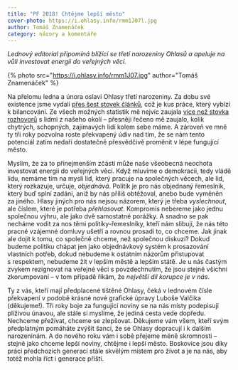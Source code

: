 ```yaml
---
title: "PF 2018! Chtějme lepší město"
cover-photo: https://i.ohlasy.info/rmm1J07l.jpg
author: Tomáš Znamenáček
category: názory a komentáře
---
```


*Lednový editorial připomíná blížící se třetí narozeniny Ohlasů a apeluje na vůli investovat energii do veřejných věcí.*

{% photo src="https://i.ohlasy.info/rmm1J07.jpg" author="Tomáš Znamenáček" %}

Na přelomu ledna a února oslaví Ohlasy třetí narozeniny. Za dobu své existence jsme vydali [přes šest stovek článků](http://archiv.ohlasy.info), což je kus práce, který vybízí k bilancování. Ze všech možných statistik mě nejvíc zaujala [více než stovka rozhovorů](http://archiv.ohlasy.info/#rubrika=rozhovory) s lidmi z našeho okolí – přesněji řečeno mě zaujalo, kolik chytrých, schopných, zajímavých lidí kolem sebe máme. A zároveň ve mně ty tři roky pozvolna roste překvapený údiv nad tím, že se nám tento potenciál zatím nedaří dostatečně přesvědčivě proměnit v lépe fungující město.

Myslím, že za to přinejmenším zčásti může naše všeobecná neochota investovat energii do veřejných věcí. Když mluvíme o demokracii, tedy vládě lidu, nemáme tím na mysli lid, který pracuje na společných věcech, ale lid, který rozkazuje, určuje, *objednává*. Politik je pro nás objednaný řemeslník, který buď splní zadání, aniž by nás příliš obtěžoval, anebo bude vyměněn za jiného. Hlasy jiných pro nás nejsou názorem, který je třeba *vyslechnout*, ale číslem, které je potřeba *přehlasovat*. Kompromis nebereme jako jednu společnou výhru, ale jako dvě samostatné porážky. A snadno se pak necháme vodit za nos těmi politiky-řemeslníky, kteří nám slibují, že nás této pracné vzájemné domluvy ušetří a rovnou prosadí to, co chceme. Jak jinak ale dojít k tomu, co společně chceme, než společnou diskuzí? Dokud budeme politiku chápat jen jako objednávkový systém k prosazování vlastních potřeb, dokud nebudeme k ostatním názorům přistupovat s respektem, nebudeme žít v lepším městě a lepším státě. Je u nás častým zvykem rezignovat na veřejné věci s povzdechnutím, že jsou stejně všichni zkorumpovaní – v tom případě říkám, že *největší díl korupce je v nás*.

Ty z vás, kteří mají předplacené tištěné Ohlasy, čeká v lednovém čísle překvapení v podobě krásné nové grafické úpravy Luboše Valčika (děkujeme!). Tři roky boje za fungující noviny se na nás místy podepisují plíživou únavou, ale stále si myslíme, že jediná cesta vede dopředu. Nechceme přežívat, chceme se zlepšovat. Děkujeme vám všem, kteří svým předplatným pomáháte zvýšit šanci, že se Ohlasy dopracují i k dalším narozeninám. A do nového roku vám i sobě přejeme méně skromnosti – stejně jako chceme lepší noviny, chtějme i lepší město. Boskovice jsou díky práci předchozích generací stále skvělým místem pro život a je na nás, aby totéž mohla říct i generace příští.
